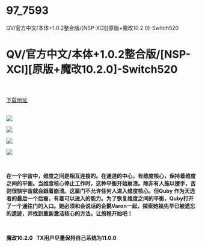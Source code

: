 # 97_7593
QV/官方中文/本体+1.0.2整合版/[NSP-XCI][原版+魔改10.2.0]-Switch520
# QV/官方中文/本体+1.0.2整合版/[NSP-XCI][原版+魔改10.2.0]-Switch520
 <br/></br>
[下载地址](https://www.switch520.cc/article/7593 "下载地址")
<br/></br>

<p><strong><img src="https://www.switch520.cc/muke_img/upload_art_editor_20201129-1_c62fdad92b8c066da5f359be43a6a922.jpg"></strong></p>
<p><strong><img src="https://www.switch520.cc/muke_img/upload_art_editor_20201129-1_7ac83d9a890690f3a9eb4744ec765eab.jpg"></strong></p>
<p><strong><img src="https://www.switch520.cc/muke_img/upload_art_editor_20201129-1_de579c041c4766553ce152605da90f5c.jpg"></strong></p>
<p><strong><img src="https://www.switch520.cc/muke_img/upload_art_editor_20201129-1_52764031692237edc10cb78db341c5d7.jpg"></strong></p>
<p>&nbsp;</p>
<p><strong>在一个宇宙中，维度之间是相互连接的。在通道的中心，有维度核心，保持着维度之间的平衡。当维度核心停止工作时，这种平衡开始崩溃。除非有人施以援手，否则很快宇宙就会跟着崩溃。这扇门不允许任何人进入维度核心。但Quby 作为天选者的最后一个后裔，有着可以进入的能力。为了恢复维度之间的平衡，Quby打开了一个通往门的入口。她必须和会说话的企鹅Varon一起，探索她祖先早已被遗忘的遗迹，并找到重新激活核心的方法。让旅程开始吧！</strong></p>
<p>&nbsp;</p>
<p><strong>魔改10.2.0 &nbsp;&nbsp;TX用户尽量保持自己系统为11.0.0</strong></p>
